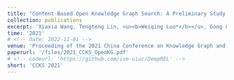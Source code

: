 ```yaml
---
title: "Content-Based Open Knowledge Graph Search: A Preliminary Study with OpenKG.CN"
collection: publications
excerpt: 'Xiaxia Wang, Tengteng Lin, <u><b>Weiqing Luo*</b></u>, Gong Cheng, Yuzhong Qu' 
time: '2021'
# <!-- date: 2022-11-01 -->
venue: 'Proceeding of the 2021 China Conference on Knowledge Graph and Semantic Computing' 
paperurl: '/files/2021_CCKS_OpenKG.pdf'
# <!-- codeurl: 'https://github.com/ise-uiuc/DeepREL' -->
short: 'CCKS 2021'
---
```


<!-- - **[CCKS'21]** Content-Based Open Knowledge Graph Search: A Preliminary Study with OpenKG.CN \\
Xiaxia Wang, Tengteng Lin, **Weiqing Luo**, Gong Cheng, Yuzhong Qu \\
[[paper](https://doi.org/10.1007/978-981-16-6471-7_8)]
[[proceedings](https://link.springer.com/chapter/10.1007/978-981-16-6471-7_8)]
[[BibTeX](https://dblp.org/rec/conf/ccks/0001LL0Q21.html?view=bibtex)] -->